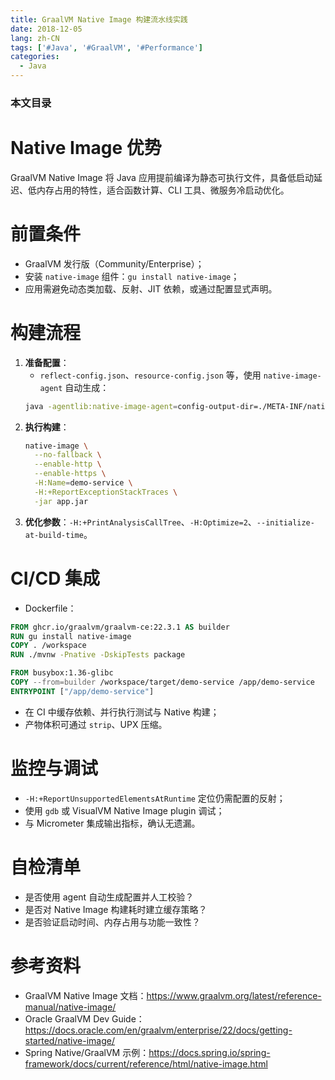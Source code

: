 ```yaml
---
title: GraalVM Native Image 构建流水线实践
date: 2018-12-05
lang: zh-CN
tags: ['#Java', '#GraalVM', '#Performance']
categories:
  - Java
---
```


### 本文目录
<!-- toc -->

# Native Image 优势
GraalVM Native Image 将 Java 应用提前编译为静态可执行文件，具备低启动延迟、低内存占用的特性，适合函数计算、CLI 工具、微服务冷启动优化。

# 前置条件
- GraalVM 发行版（Community/Enterprise）；
- 安装 `native-image` 组件：`gu install native-image`；
- 应用需避免动态类加载、反射、JIT 依赖，或通过配置显式声明。

# 构建流程
1. **准备配置**：
   - `reflect-config.json`、`resource-config.json` 等，使用 `native-image-agent` 自动生成：
   ```bash
   java -agentlib:native-image-agent=config-output-dir=./META-INF/native-image -jar app.jar
   ```
2. **执行构建**：
   ```bash
   native-image \
     --no-fallback \
     --enable-http \
     --enable-https \
     -H:Name=demo-service \
     -H:+ReportExceptionStackTraces \
     -jar app.jar
   ```
3. **优化参数**：`-H:+PrintAnalysisCallTree`、`-H:Optimize=2`、`--initialize-at-build-time`。

# CI/CD 集成
- Dockerfile：
```dockerfile
FROM ghcr.io/graalvm/graalvm-ce:22.3.1 AS builder
RUN gu install native-image
COPY . /workspace
RUN ./mvnw -Pnative -DskipTests package

FROM busybox:1.36-glibc
COPY --from=builder /workspace/target/demo-service /app/demo-service
ENTRYPOINT ["/app/demo-service"]
```
- 在 CI 中缓存依赖、并行执行测试与 Native 构建；
- 产物体积可通过 `strip`、UPX 压缩。

# 监控与调试
- `-H:+ReportUnsupportedElementsAtRuntime` 定位仍需配置的反射；
- 使用 `gdb` 或 VisualVM Native Image plugin 调试；
- 与 Micrometer 集成输出指标，确认无遗漏。

# 自检清单
- 是否使用 agent 自动生成配置并人工校验？
- 是否对 Native Image 构建耗时建立缓存策略？
- 是否验证启动时间、内存占用与功能一致性？

# 参考资料
- GraalVM Native Image 文档：https://www.graalvm.org/latest/reference-manual/native-image/
- Oracle GraalVM Dev Guide：https://docs.oracle.com/en/graalvm/enterprise/22/docs/getting-started/native-image/
- Spring Native/GraalVM 示例：https://docs.spring.io/spring-framework/docs/current/reference/html/native-image.html
